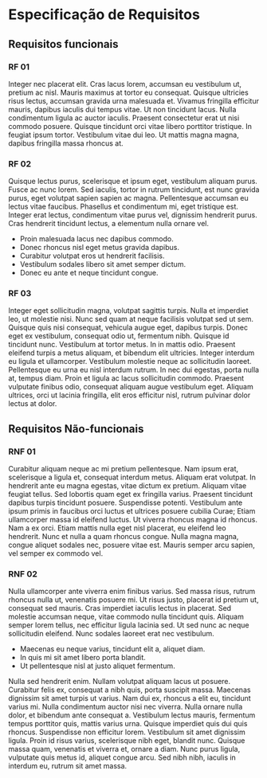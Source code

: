 # Especificação de Requisitos

## Requisitos funcionais

### RF 01

Integer nec placerat elit. Cras lacus lorem, accumsan eu vestibulum ut, pretium ac nisl. Mauris maximus at tortor eu consequat. Quisque ultricies risus lectus, accumsan gravida urna malesuada et. Vivamus fringilla efficitur mauris, dapibus iaculis dui tempus vitae. Ut non tincidunt lacus. Nulla condimentum ligula ac auctor iaculis. Praesent consectetur erat ut nisi commodo posuere. Quisque tincidunt orci vitae libero porttitor tristique. In feugiat ipsum tortor. Vestibulum vitae dui leo. Ut mattis magna magna, dapibus fringilla massa rhoncus at.

### RF 02

Quisque lectus purus, scelerisque et ipsum eget, vestibulum aliquam purus. Fusce ac nunc lorem. Sed iaculis, tortor in rutrum tincidunt, est nunc gravida purus, eget volutpat sapien sapien ac magna. Pellentesque accumsan eu lectus vitae faucibus. Phasellus et condimentum mi, eget tristique est. Integer erat lectus, condimentum vitae purus vel, dignissim hendrerit purus. Cras hendrerit tincidunt lectus, a elementum nulla ornare vel.

* Proin malesuada lacus nec dapibus commodo.
* Donec rhoncus nisl eget metus gravida dapibus.
* Curabitur volutpat eros ut hendrerit facilisis.
* Vestibulum sodales libero sit amet semper dictum.
* Donec eu ante et neque tincidunt congue.

### RF 03

Integer eget sollicitudin magna, volutpat sagittis turpis. Nulla et imperdiet leo, ut molestie nisi. Nunc sed quam at neque facilisis volutpat sed ut sem. Quisque quis nisi consequat, vehicula augue eget, dapibus turpis. Donec eget ex vestibulum, consequat odio ut, fermentum nibh. Quisque id tincidunt nunc. Vestibulum at tortor metus. In in mattis odio. Praesent eleifend turpis a metus aliquam, et bibendum elit ultricies. Integer interdum eu ligula et ullamcorper. Vestibulum molestie neque ac sollicitudin laoreet. Pellentesque eu urna eu nisl interdum rutrum. In nec dui egestas, porta nulla at, tempus diam. Proin et ligula ac lacus sollicitudin commodo. Praesent vulputate finibus odio, consequat aliquam augue vestibulum eget. Aliquam ultrices, orci ut lacinia fringilla, elit eros efficitur nisl, rutrum pulvinar dolor lectus at dolor.

## Requisitos Não-funcionais

### RNF 01

Curabitur aliquam neque ac mi pretium pellentesque. Nam ipsum erat, scelerisque a ligula et, consequat interdum metus. Aliquam erat volutpat. In hendrerit ante eu magna egestas, vitae dictum ex pretium. Aliquam vitae feugiat tellus. Sed lobortis quam eget ex fringilla varius. Praesent tincidunt dapibus turpis tincidunt posuere. Suspendisse potenti. Vestibulum ante ipsum primis in faucibus orci luctus et ultrices posuere cubilia Curae; Etiam ullamcorper massa id eleifend luctus. Ut viverra rhoncus magna id rhoncus. Nam a ex orci. Etiam mattis nulla eget nisl placerat, eu eleifend leo hendrerit. Nunc et nulla a quam rhoncus congue. Nulla magna magna, congue aliquet sodales nec, posuere vitae est. Mauris semper arcu sapien, vel semper ex commodo vel.

### RNF 02

Nulla ullamcorper ante viverra enim finibus varius. Sed massa risus, rutrum rhoncus nulla ut, venenatis posuere mi. Ut risus justo, placerat id pretium ut, consequat sed mauris. Cras imperdiet iaculis lectus in placerat. Sed molestie accumsan neque, vitae commodo nulla tincidunt quis. Aliquam semper lorem tellus, nec efficitur ligula lacinia sed. Ut sed nunc ac neque sollicitudin eleifend. Nunc sodales laoreet erat nec vestibulum.

* Maecenas eu neque varius, tincidunt elit a, aliquet diam.
* In quis mi sit amet libero porta blandit.
* Ut pellentesque nisl at justo aliquet fermentum.

Nulla sed hendrerit enim. Nullam volutpat aliquam lacus ut posuere. Curabitur felis ex, consequat a nibh quis, porta suscipit massa. Maecenas dignissim sit amet turpis ut varius. Nam dui ex, rhoncus a elit eu, tincidunt varius mi. Nulla condimentum auctor nisi nec viverra. Nulla ornare nulla dolor, et bibendum ante consequat a. Vestibulum lectus mauris, fermentum tempus porttitor quis, mattis varius urna. Quisque imperdiet quis dui quis rhoncus. Suspendisse non efficitur lorem. Vestibulum sit amet dignissim ligula. Proin id risus varius, scelerisque nibh eget, blandit nunc. Quisque massa quam, venenatis et viverra et, ornare a diam. Nunc purus ligula, vulputate quis metus id, aliquet congue arcu. Sed nibh nibh, iaculis in interdum eu, rutrum sit amet massa.